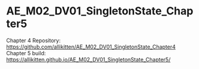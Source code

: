 # AE_M02_DV01_SingletonState_Chapter5

Chapter 4 Repository: https://github.com/allikitten/AE_M02_DV01_SingletonState_Chapter4
Chapter 5 build: https://allikitten.github.io/AE_M02_DV01_SingletonState_Chapter5/
